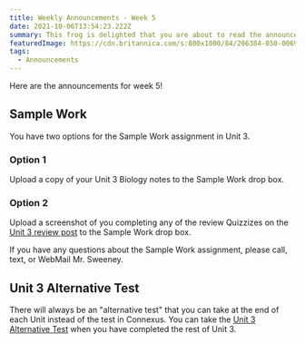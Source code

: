 ```yaml
---
title: Weekly Announcements - Week 5
date: 2021-10-06T13:54:23.222Z
summary: This frog is delighted that you are about to read the announcements.
featuredImage: https://cdn.britannica.com/s:800x1000/84/206384-050-00698723/Javan-gliding-tree-frog.jpg
tags:
  - Announcements
---
```

Here are the announcements for week 5!

## Sample Work

You have two options for the Sample Work assignment in Unit 3.[](https://mnca-biology-message-board.netlify.app/posts/how-to-submit-sample-work-and-portfolios/)

### Option 1

Upload a copy of your Unit 3 Biology notes to the Sample Work drop box.

### Option 2

Upload a screenshot of you completing any of the review Quizzizes on the [Unit 3 review post](/posts/unit-3-review) to the Sample Work drop box.

If you have any questions about the Sample Work assignment, please call, text, or WebMail Mr. Sweeney.

## Unit 3 Alternative Test

There will always be an "alternative test" that you can take at the end of each Unit instead of the test in Connexus. You can take the [Unit 3 Alternative Test](/posts/unit-3-alternative-test) when you have completed the rest of Unit 3.